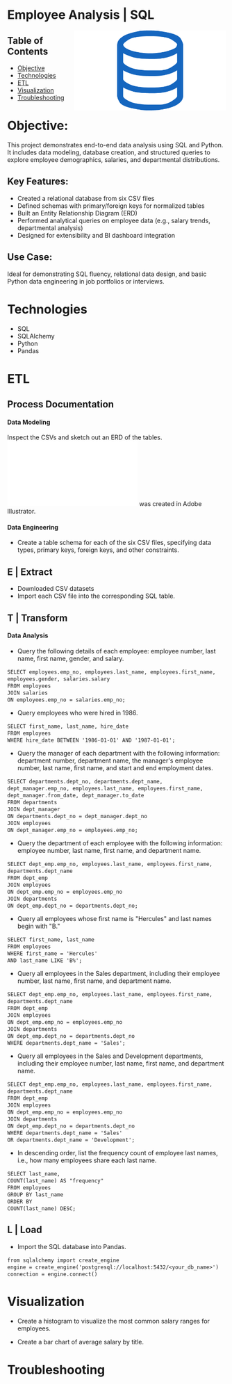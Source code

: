 # Employee Analysis | SQL

<img src="***EmployeeSQL***/sql.png" width=350px align=right>

## Table of Contents
* [Objective](#Objective)
* [Technologies](#Technologies)
* [ETL](#ETL)
* [Visualization](#Visualization)
* [Troubleshooting](#Troubleshooting)

# Objective:
This project demonstrates end-to-end data analysis using SQL and Python. It includes data modeling, database creation, and structured queries to explore employee demographics, salaries, and departmental distributions.

## Key Features:
* Created a relational database from six CSV files
* Defined schemas with primary/foreign keys for normalized tables
* Built an Entity Relationship Diagram (ERD)
* Performed analytical queries on employee data (e.g., salary trends, departmental analysis)
* Designed for extensibility and BI dashboard integration
      
## Use Case:
Ideal for demonstrating SQL fluency, relational data design, and basic Python data engineering in job portfolios or interviews.

# Technologies
* SQL
* SQLAlchemy
* Python
* Pandas

# ETL
## Process Documentation

#### Data Modeling
Inspect the CSVs and sketch out an ERD of the tables. ![ERD Table](***EmployeeSQL***/db_map.pdf) was created in Adobe Illustrator.

#### Data Engineering
* Create a table schema for each of the six CSV files, specifying data types, primary keys, foreign keys, and other constraints.


## E | Extract
* Downloaded CSV datasets
* Import each CSV file into the corresponding SQL table.

## T | Transform

#### Data Analysis

* Query the following details of each employee: employee number, last name, first name, gender, and salary.

```
SELECT employees.emp_no, employees.last_name, employees.first_name, employees.gender, salaries.salary
FROM employees
JOIN salaries
ON employees.emp_no = salaries.emp_no;
```

* Query employees who were hired in 1986.

```
SELECT first_name, last_name, hire_date 
FROM employees
WHERE hire_date BETWEEN '1986-01-01' AND '1987-01-01';
```

* Query the manager of each department with the following information: department number, department name, the manager's employee number, last name, first name, and start and end employment dates.

```
SELECT departments.dept_no, departments.dept_name, dept_manager.emp_no, employees.last_name, employees.first_name, dept_manager.from_date, dept_manager.to_date
FROM departments
JOIN dept_manager
ON departments.dept_no = dept_manager.dept_no
JOIN employees
ON dept_manager.emp_no = employees.emp_no;
```

* Query the department of each employee with the following information: employee number, last name, first name, and department name.

```
SELECT dept_emp.emp_no, employees.last_name, employees.first_name, departments.dept_name
FROM dept_emp
JOIN employees
ON dept_emp.emp_no = employees.emp_no
JOIN departments
ON dept_emp.dept_no = departments.dept_no;
```


* Query all employees whose first name is "Hercules" and last names begin with "B."

```
SELECT first_name, last_name
FROM employees
WHERE first_name = 'Hercules'
AND last_name LIKE 'B%';

```

* Query all employees in the Sales department, including their employee number, last name, first name, and department name.

```
SELECT dept_emp.emp_no, employees.last_name, employees.first_name, departments.dept_name
FROM dept_emp
JOIN employees
ON dept_emp.emp_no = employees.emp_no
JOIN departments
ON dept_emp.dept_no = departments.dept_no
WHERE departments.dept_name = 'Sales';
```

* Query all employees in the Sales and Development departments, including their employee number, last name, first name, and department name.

```
SELECT dept_emp.emp_no, employees.last_name, employees.first_name, departments.dept_name
FROM dept_emp
JOIN employees
ON dept_emp.emp_no = employees.emp_no
JOIN departments
ON dept_emp.dept_no = departments.dept_no
WHERE departments.dept_name = 'Sales' 
OR departments.dept_name = 'Development';
```

* In descending order, list the frequency count of employee last names, i.e., how many employees share each last name.

```
SELECT last_name,
COUNT(last_name) AS "frequency"
FROM employees
GROUP BY last_name
ORDER BY
COUNT(last_name) DESC;
```
## L | Load

* Import the SQL database into Pandas. 

```
from sqlalchemy import create_engine
engine = create_engine('postgresql://localhost:5432/<your_db_name>')
connection = engine.connect()
```

# Visualization

* Create a histogram to visualize the most common salary ranges for employees.

* Create a bar chart of average salary by title.


# Troubleshooting
